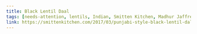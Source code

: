 ```yaml
---
title: Black Lentil Daal
tags: [needs-attention, lentils, Indian, Smitten Kitchen, Madhur Jaffrey]
link: https://smittenkitchen.com/2017/03/punjabi-style-black-lentil-dal/
---
```


